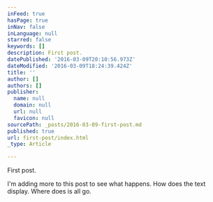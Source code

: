 ```yaml
---
inFeed: true
hasPage: true
inNav: false
inLanguage: null
starred: false
keywords: []
description: First post.
datePublished: '2016-03-09T20:10:56.973Z'
dateModified: '2016-03-09T18:24:39.424Z'
title: ''
author: []
authors: []
publisher:
  name: null
  domain: null
  url: null
  favicon: null
sourcePath: _posts/2016-03-09-first-post.md
published: true
url: first-post/index.html
_type: Article

---
```

First post.

I'm adding more to this post to see what happens. How does the text display. Where does is all go.